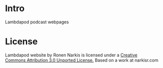 # Intro 
Lambdapod podcast webpages

# License

Lambdapod website by Ronen Narkis is licensed under a [Creative Commons Attribution 3.0 Unported License.](https://creativecommons.org/licenses/by/3.0/) Based on a work at narkisr.com

